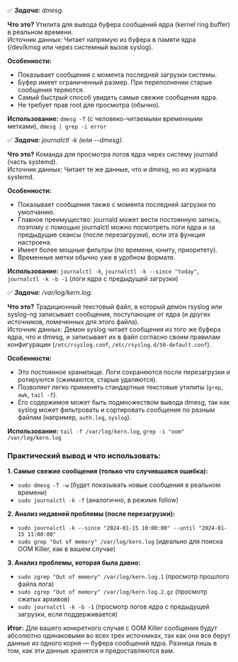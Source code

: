 :white_check_mark: _**Задача:** <a name='1'>dmesg</a>._

**Что это?** Утилита для вывода буфера сообщений ядра (kernel ring buffer) в реальном времени.  
Источник данных: Читает напрямую из буфера в памяти ядра (/dev/kmsg или через системный вызов syslog).

**Особенности:**

- Показывает сообщения с момента последней загрузки системы.
- Буфер имеет ограниченный размер. При переполнении старые сообщения теряются.
- Самый быстрый способ увидеть самые свежие сообщения ядра.
- Не требует прав root для просмотра (обычно).

**Использование:** `dmesg -T` (с человеко-читаемыми временными метками), `dmesg | grep -i error`




:white_check_mark: _**Задача:** <a name='1'>journalctl -k (или --dmesg)</a>._

**Что это?** Команда для просмотра логов ядра через систему journald (часть systemd).  
Источник данных: Читает те же данные, что и dmesg, но из журнала systemd.

**Особенности:**

- Показывает сообщения также с момента последней загрузки по умолчанию.
- Главное преимущество: journald может вести постоянную запись, поэтому с помощью journalctl можно посмотреть логи ядра и за предыдущие сеансы (после перезагрузки), если эта функция настроена.
- Имеет более мощные фильтры (по времени, юниту, приоритету).
- Временные метки обычно уже в удобном формате.

**Использование:** `journalctl -k`, `journalctl -k --since "today"`, `journalctl -k -b -1` (логи ядра с предыдущей загрузки)




:white_check_mark: _**Задача:** <a name='1'>/var/log/kern.log</a>._

**Что это?** Традиционный текстовый файл, в который демон rsyslog или syslog-ng записывает сообщения, поступающие от ядра (и других источников, помеченных для этого файла).  
Источник данных: Демон syslog читает сообщения из того же буфера ядра, что и dmesg, и записывает их в файл согласно своим правилам конфигурации (`/etc/rsyslog.conf`, `/etc/rsyslog.d/50-default.conf`).

**Особенности:**

- Это постоянное хранилище. Логи сохраняются после перезагрузки и ротируются (сжимаются, старые удаляются).
- Позволяет легко применять стандартные текстовые утилиты (`grep`, `awk`, `tail -f`).
- Его содержимое может быть подмножеством вывода dmesg, так как syslog может фильтровать и сортировать сообщения по разным файлам (например, `auth.log`, `syslog`).

**Использование:** `tail -f /var/log/kern.log`, `grep -i "oom" /var/log/kern.log`




### Практический вывод и что использовать:

**1. Самые свежие сообщения (только что случившаяся ошибка):**

- `sudo dmesg -T -w` (будет показывать новые сообщения в реальном времени)
- `sudo journalctl -k -f` (аналогично, в режиме follow)

**2. Анализ недавней проблемы (после перезагрузки):**

- `sudo journalctl -k --since "2024-01-15 10:00:00" --until "2024-01-15 11:00:00"`
- `sudo grep "Out of memory" /var/log/kern.log` (идеально для поиска OOM Killer, как в вашем случае)

**3. Анализ проблемы, которая была давно:**

- `sudo zgrep "Out of memory" /var/log/kern.log.1` (просмотр прошлого файла лога)
- `sudo zgrep "Out of memory" /var/log/kern.log.2.gz` (просмотр сжатых архивов)
- `sudo journalctl -k -b -1` (просмотр логов ядра с предыдущей загрузки, если поддерживается)

**Итог:** Для вашего конкретного случая с OOM Killer сообщения будут абсолютно одинаковыми во всех трех источниках, так как они все берут данные из одного корня — буфера сообщений ядра. Разница лишь в том, как эти данные хранятся и предоставляются вам.



















